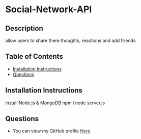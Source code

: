 # Social-Network-API

## Description

allow users to share there thoughts, reactions and add friends

## Table of Contents

- [Installation Instructions](#installation-instructions)
- [Questions](#questions)

## Installation Instructions

install Node.js & MongoDB
npm i
node server.js

## Questions

- You can view my GitHub profile [Here](https://github.com/davg1700)
